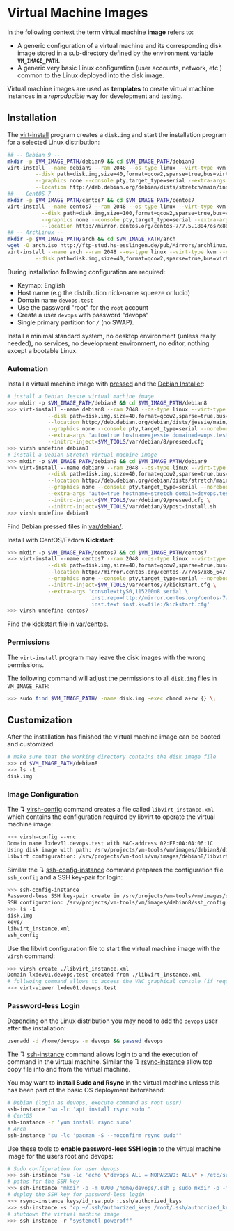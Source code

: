 # Virtual Machine Images

In the following context the term virtual machine **image** refers to:

* A generic configuration of a virtual machine and its corresponding disk image stored in a sub-directory defined by the environment variable **`VM_IMAGE_PATH`**.
* A generic very basic Linux configuration (user accounts, network, etc.) common to the Linux deployed into the disk image.

Virtual machine images are used as **templates** to create virtual machine instances in a _reproducible_ way for development and testing.

## Installation

The [virt-install](https://virt-manager.org/) program creates a `disk.img` and start the installation program for a selected Linux distribution:

```bash 
## -- Debian 9 --
mkdir -p $VM_IMAGE_PATH/debian9 && cd $VM_IMAGE_PATH/debian9
virt-install --name debian9 --ram 2048 --os-type linux --virt-type kvm --network bridge=nbr0 \
         --disk path=disk.img,size=40,format=qcow2,sparse=true,bus=virtio \
         --graphics none --console pty,target_type=serial --extra-args 'console=ttyS0,115200n8 serial' \
         --location http://deb.debian.org/debian/dists/stretch/main/installer-amd64/
## -- CentOS 7 --
mkdir -p $VM_IMAGE_PATH/centos7 && cd $VM_IMAGE_PATH/centos7
virt-install --name centos7 --ram 2048 --os-type linux --virt-type kvm --network bridge=nbr0 \
           --disk path=disk.img,size=100,format=qcow2,sparse=true,bus=virtio \
           --graphics none --console pty,target_type=serial --extra-args 'console=ttyS0,115200n8 serial' \
           --location http://mirror.centos.org/centos-7/7.5.1804/os/x86_64/
## -- ArchLinux --
mkdir -p $VM_IMAGE_PATH/arch && cd $VM_IMAGE_PATH/arch
wget -O arch.iso http://ftp-stud.hs-esslingen.de/pub/Mirrors/archlinux/iso/2018.06.01/archlinux-2018.06.01-x86_64.iso
virt-install --name arch --ram 2048 --os-type linux --virt-type kvm --network bridge=nbr0 \
         --disk path=disk.img,size=40,format=qcow2,sparse=true,bus=virtio --cdrom arch.iso
```

During installation following configuration are required:

* Keymap: English
* Host name (e.g the distribution nick-name squeeze or lucid)
* Domain name `devops.test`
* Use the password "root" for the `root` account
* Create a user `devops` with password "devops"
* Single primary partition for `/` (no SWAP).

Install a minimal standard system, no desktop environment (unless really needed), no services, no development environment, no editor, nothing except a bootable Linux.

### Automation

Install a virtual machine image with [pressed](https://wiki.debian.org/DebianInstaller/Preseed) and the [Debian Installer](https://www.debian.org/releases/stable/amd64/ch06.html.en):

```bash
# install a Debian Jessie virtual machine image
>>> mkdir -p $VM_IMAGE_PATH/debian8 && cd $VM_IMAGE_PATH/debian8
>>> virt-install --name debian8 --ram 2048 --os-type linux --virt-type kvm --network bridge=nbr0 \
             --disk path=disk.img,size=40,format=qcow2,sparse=true,bus=virtio \
             --location http://deb.debian.org/debian/dists/jessie/main/installer-amd64/ \
             --graphics none --console pty,target_type=serial --noreboot \
             --extra-args 'auto=true hostname=jessie domain=devops.test console=ttyS0,115200n8 serial' \
             --initrd-inject=$VM_TOOLS/var/debian/8/preseed.cfg
>>> virsh undefine debian8
# install a Debian Stretch virtual machine image
>>> mkdir -p $VM_IMAGE_PATH/debian9 && cd $VM_IMAGE_PATH/debian9
>>> virt-install --name debian9 --ram 2048 --os-type linux --virt-type kvm --network bridge=nbr0 \
             --disk path=disk.img,size=40,format=qcow2,sparse=true,bus=virtio \
             --location http://deb.debian.org/debian/dists/stretch/main/installer-amd64/ \
             --graphics none --console pty,target_type=serial --noreboot \
             --extra-args 'auto=true hostname=stretch domain=devops.test console=ttyS0,115200n8 serial' \
             --initrd-inject=$VM_TOOLS/var/debian/9/preseed.cfg \
             --initrd-inject=$VM_TOOLS/var/debian/9/post-install.sh
>>> virsh undefine debian9
```

Find Debian pressed files in [var/debian/](../var/debian).

Install with CentOS/Fedora **Kickstart**:

```bash
>>> mkdir -p $VM_IMAGE_PATH/centos7 && cd $VM_IMAGE_PATH/centos7
>>> virt-install --name centos7 --ram 2048 --os-type linux --virt-type kvm --network bridge=nbr0 \
             --disk path=disk.img,size=40,format=qcow2,sparse=true,bus=virtio \
             --location http://mirror.centos.org/centos-7/7/os/x86_64/ \
             --graphics none --console pty,target_type=serial --noreboot \
             --initrd-inject=$VM_TOOLS/var/centos/7/kickstart.cfg \
             --extra-args 'console=ttyS0,115200n8 serial \
                           inst.repo=http://mirror.centos.org/centos-7/7/os/x86_64/ \
                           inst.text inst.ks=file:/kickstart.cfg'
>>> virsh undefine centos7
```

Find the kickstart file in [var/centos](../var/centos).

### Permissions

The `virt-install` program may leave the disk images with the wrong permissions. 

The following command will adjust the permissions to all `disk.img` files in `VM_IMAGE_PATH`:

```bash
>>> sudo find $VM_IMAGE_PATH/ -name disk.img -exec chmod a+rw {} \;
```

## Customization

After the installation has finished the virtual machine image can be booted and customized.

```bash
# make sure that the working directory contains the disk image file
>>> cd $VM_IMAGE_PATH/debian8
>>> ls -1
disk.img
```

### Image Configuration

The ↴ [virsh-config](../bin/virsh-config) command creates a file called `libvirt_instance.xml` which contains the configuration required by libvirt to operate the virtual machine image:

```bash
>>> virsh-config --vnc
Domain name lxdev01.devops.test with MAC-address 02:FF:0A:0A:06:1C
Using disk image with path: /srv/projects/vm-tools/vm/images/debian8/disk.img
Libvirt configuration: /srv/projects/vm-tools/vm/images/debian8/libvirt_instance.xml
```

Similar the ↴ [ssh-config-instance](../bin/ssh-config-instance) command prepares the configuration file `ssh_config` and a SSH key-pair for login:

```bash
>>> ssh-config-instance 
Password-less SSH key-pair create in /srv/projects/vm-tools/vm/images/debian8/keys
SSH configuration: /srv/projects/vm-tools/vm/images/debian8/ssh_config
>>> ls -1 
disk.img
keys/
libvirt_instance.xml
ssh_config
```

Use the libvirt configuration file to start the virtual machine image with the `virsh` command:

```bash
>>> virsh create ./libvirt_instance.xml
Domain lxdev01.devops.test created from ./libvirt_instance.xml
# follwoing command allows to access the VNC graphical console (if required)
>>> virt-viewer lxdev01.devops.test
```

### Password-less Login

Depending on the Linux distribution you may need to add the `devops` user after the installation:

```bash
useradd -d /home/devops -m devops && passwd devops
```

The ↴ [ssh-instance](../bin/ssh-instance) command allows login to and the execution of command in the virtual machine. Similar the ↴ [rsync-instance](..bin/rsync-instance) allow top copy file into and from the virtual machine. 

You may want to **install Sudo and Rsync** in the virtual machine unless this has been part of the basic OS deployment beforehand:

```bash
# Debian (login as devops, execute command as root user)
ssh-instance "su -lc 'apt install rsync sudo'"  
# CentOS
ssh-instance -r 'yum install rsync sudo'
# Arch
ssh-instance "su -lc 'pacman -S --noconfirm rsync sudo'"
```

Use these tools to **enable password-less SSH login** to the virtual machine image for the users root and devops: 

```bash
# Sudo configuration for user devops
>>> ssh-instance "su -lc 'echo \"devops ALL = NOPASSWD: ALL\" > /etc/sudoers.d/devops'"
# paths for the SSH key
>>> ssh-instance 'mkdir -p -m 0700 /home/devops/.ssh ; sudo mkdir -p -m 0700 /root/.ssh'
# deploy the SSH key for password-less login
>>> rsync-instance keys/id_rsa.pub :.ssh/authorized_keys
>>> ssh-instance -s 'cp ~/.ssh/authorized_keys /root/.ssh/authorized_keys'
# shutdown the virtual machine image
>>> ssh-instance -r "systemctl poweroff"
```
